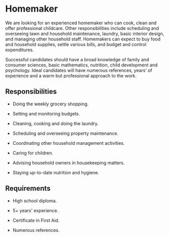 # Homemaker

We are looking for an experienced homemaker who can cook, clean and offer professional childcare. Other responsibilities include scheduling and overseeing lawn and household maintenance, laundry, basic interior design, and managing other household staff. Homemakers can expect to buy food and household supplies, settle various bills, and budget and control expenditures.

Successful candidates should have a broad knowledge of family and consumer sciences, basic mathematics, nutrition, child development and psychology. Ideal candidates will have numerous references, years’ of experience and a warm but professional approach to the work.

## Responsibilities

* Doing the weekly grocery shopping.

* Setting and monitoring budgets.

* Cleaning, cooking and doing the laundry.

* Scheduling and overseeing property maintenance.

* Coordinating other household management activities.

* Caring for children.

* Advising household owners in housekeeping matters.

* Staying up-to-date nutrition and hygiene.

## Requirements

* High school diploma.

* 5+ years' experience.

* Certificate in First Aid.

* Numerous references.

